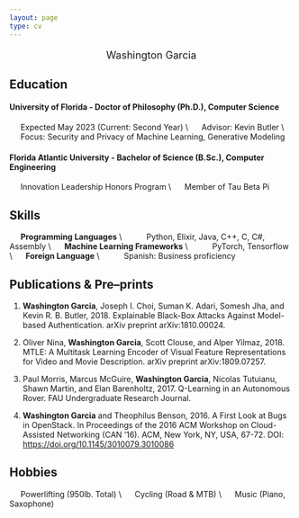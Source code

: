 ```yaml
---
layout: page
type: cv
---
```


<p style="text-align: center;font-size: large;">
Washington Garcia
</p>

## Education

#### University of Florida - Doctor of Philosophy (Ph.D.), Computer Science
&nbsp;&nbsp;&nbsp;&nbsp;&nbsp;Expected May 2023 (Current: Second Year) \\
&nbsp;&nbsp;&nbsp;&nbsp;&nbsp;Advisor: Kevin Butler \\
&nbsp;&nbsp;&nbsp;&nbsp;&nbsp;Focus: Security and Privacy of Machine Learning, Generative Modeling 

#### Florida Atlantic University - Bachelor of Science (B.Sc.), Computer Engineering 
&nbsp;&nbsp;&nbsp;&nbsp;&nbsp;Innovation Leadership Honors Program \\
&nbsp;&nbsp;&nbsp;&nbsp;&nbsp;Member of Tau Beta Pi 

## Skills
&nbsp;&nbsp;&nbsp;&nbsp;&nbsp;**Programming Languages** \\
&nbsp;&nbsp;&nbsp;&nbsp;&nbsp;&nbsp;&nbsp;&nbsp;&nbsp;&nbsp;Python, Elixir, Java, C++, C, C#, Assembly \\
&nbsp;&nbsp;&nbsp;&nbsp;&nbsp;**Machine Learning Frameworks** \\
&nbsp;&nbsp;&nbsp;&nbsp;&nbsp;&nbsp;&nbsp;&nbsp;&nbsp;&nbsp;PyTorch, Tensorflow \\
&nbsp;&nbsp;&nbsp;&nbsp;&nbsp;**Foreign Language** \\
&nbsp;&nbsp;&nbsp;&nbsp;&nbsp;&nbsp;&nbsp;&nbsp;&nbsp;&nbsp;Spanish: Business proficiency

## Publications & Pre–prints

1.  **Washington Garcia**, Joseph I. Choi, Suman K. Adari,
    Somesh Jha, and Kevin R. B. Butler, 2018. Explainable Black-Box
    Attacks Against Model-based Authentication. arXiv
    preprint arXiv:1810.00024.

2.  Oliver Nina, **Washington Garcia**, Scott Clouse, and
    Alper Yilmaz, 2018. MTLE: A Multitask Learning Encoder of Visual
    Feature Representations for Video and Movie Description. arXiv
    preprint arXiv:1809.07257.

3.  Paul Morris, Marcus McGuire, **Washington Garcia**,
    Nicolas Tutuianu, Shawn Martin, and Elan Barenholtz, 2017.
    Q-Learning in an Autonomous Rover. FAU Undergraduate
    Research Journal.

4.  **Washington Garcia** and Theophilus Benson, 2016. A
    First Look at Bugs in OpenStack. In Proceedings of the 2016 ACM
    Workshop on Cloud-Assisted Networking (CAN ’16). ACM, New York, NY,
    USA, 67-72. DOI: <https://doi.org/10.1145/3010079.3010086>

## Hobbies

&nbsp;&nbsp;&nbsp;&nbsp;&nbsp;Powerlifting (950lb. Total) \\
&nbsp;&nbsp;&nbsp;&nbsp;&nbsp;Cycling (Road & MTB) \\
&nbsp;&nbsp;&nbsp;&nbsp;&nbsp;Music (Piano, Saxophone) 